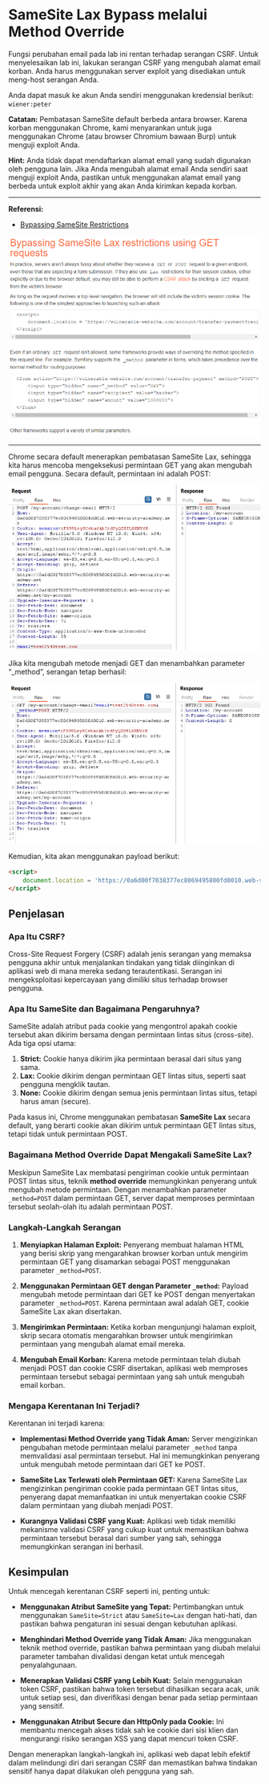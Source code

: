 # SameSite Lax Bypass melalui Method Override

Fungsi perubahan email pada lab ini rentan terhadap serangan CSRF. Untuk menyelesaikan lab ini, lakukan serangan CSRF yang mengubah alamat email korban. Anda harus menggunakan server exploit yang disediakan untuk meng-host serangan Anda.

Anda dapat masuk ke akun Anda sendiri menggunakan kredensial berikut: `wiener:peter`

**Catatan:** Pembatasan SameSite default berbeda antara browser. Karena korban menggunakan Chrome, kami menyarankan untuk juga menggunakan Chrome (atau browser Chromium bawaan Burp) untuk menguji exploit Anda.

**Hint:** Anda tidak dapat mendaftarkan alamat email yang sudah digunakan oleh pengguna lain. Jika Anda mengubah alamat email Anda sendiri saat menguji exploit Anda, pastikan untuk menggunakan alamat email yang berbeda untuk exploit akhir yang akan Anda kirimkan kepada korban.

---------------------------------------------

**Referensi:**

- [Bypassing SameSite Restrictions](https://portswigger.net/web-security/csrf/bypassing-samesite-restrictions)

![img](images/SameSite%20Lax%20bypass%20via%20method%20override/1.png)

---------------------------------------------

Chrome secara default menerapkan pembatasan SameSite Lax, sehingga kita harus mencoba mengeksekusi permintaan GET yang akan mengubah email pengguna. Secara default, permintaan ini adalah POST:

![img](images/SameSite%20Lax%20bypass%20via%20method%20override/2.png)

Jika kita mengubah metode menjadi GET dan menambahkan parameter “_method”, serangan tetap berhasil:

![img](images/SameSite%20Lax%20bypass%20via%20method%20override/3.png)

Kemudian, kita akan menggunakan payload berikut:

```html
<script>
    document.location = 'https://0a6d00f7038377ec8069495800fd0010.web-security-academy.net/my-account/change-email?email=test4%40test.com&_method=POST';
</script>
```

## Penjelasan

### Apa Itu CSRF?

Cross-Site Request Forgery (CSRF) adalah jenis serangan yang memaksa pengguna akhir untuk menjalankan tindakan yang tidak diinginkan di aplikasi web di mana mereka sedang terautentikasi. Serangan ini mengeksploitasi kepercayaan yang dimiliki situs terhadap browser pengguna.

### Apa Itu SameSite dan Bagaimana Pengaruhnya?

SameSite adalah atribut pada cookie yang mengontrol apakah cookie tersebut akan dikirim bersama dengan permintaan lintas situs (cross-site). Ada tiga opsi utama:

1. **Strict:** Cookie hanya dikirim jika permintaan berasal dari situs yang sama.
2. **Lax:** Cookie dikirim dengan permintaan GET lintas situs, seperti saat pengguna mengklik tautan.
3. **None:** Cookie dikirim dengan semua jenis permintaan lintas situs, tetapi harus aman (secure).

Pada kasus ini, Chrome menggunakan pembatasan **SameSite Lax** secara default, yang berarti cookie akan dikirim untuk permintaan GET lintas situs, tetapi tidak untuk permintaan POST.

### Bagaimana Method Override Dapat Mengakali SameSite Lax?

Meskipun SameSite Lax membatasi pengiriman cookie untuk permintaan POST lintas situs, teknik **method override** memungkinkan penyerang untuk mengubah metode permintaan. Dengan menambahkan parameter `_method=POST` dalam permintaan GET, server dapat memproses permintaan tersebut seolah-olah itu adalah permintaan POST.

### Langkah-Langkah Serangan

1. **Menyiapkan Halaman Exploit:** Penyerang membuat halaman HTML yang berisi skrip yang mengarahkan browser korban untuk mengirim permintaan GET yang disamarkan sebagai POST menggunakan parameter `_method=POST`.

2. **Menggunakan Permintaan GET dengan Parameter `_method`:** Payload mengubah metode permintaan dari GET ke POST dengan menyertakan parameter `_method=POST`. Karena permintaan awal adalah GET, cookie SameSite Lax akan disertakan.

3. **Mengirimkan Permintaan:** Ketika korban mengunjungi halaman exploit, skrip secara otomatis mengarahkan browser untuk mengirimkan permintaan yang mengubah alamat email mereka.

4. **Mengubah Email Korban:** Karena metode permintaan telah diubah menjadi POST dan cookie CSRF disertakan, aplikasi web memproses permintaan tersebut sebagai permintaan yang sah untuk mengubah email korban.

### Mengapa Kerentanan Ini Terjadi?

Kerentanan ini terjadi karena:

- **Implementasi Method Override yang Tidak Aman:** Server mengizinkan pengubahan metode permintaan melalui parameter `_method` tanpa memvalidasi asal permintaan tersebut. Hal ini memungkinkan penyerang untuk mengubah metode permintaan dari GET ke POST.

- **SameSite Lax Terlewati oleh Permintaan GET:** Karena SameSite Lax mengizinkan pengiriman cookie pada permintaan GET lintas situs, penyerang dapat memanfaatkan ini untuk menyertakan cookie CSRF dalam permintaan yang diubah menjadi POST.

- **Kurangnya Validasi CSRF yang Kuat:** Aplikasi web tidak memiliki mekanisme validasi CSRF yang cukup kuat untuk memastikan bahwa permintaan tersebut berasal dari sumber yang sah, sehingga memungkinkan serangan ini berhasil.

## Kesimpulan

Untuk mencegah kerentanan CSRF seperti ini, penting untuk:

- **Menggunakan Atribut SameSite yang Tepat:** Pertimbangkan untuk menggunakan `SameSite=Strict` atau `SameSite=Lax` dengan hati-hati, dan pastikan bahwa pengaturan ini sesuai dengan kebutuhan aplikasi.

- **Menghindari Method Override yang Tidak Aman:** Jika menggunakan teknik method override, pastikan bahwa permintaan yang diubah melalui parameter tambahan divalidasi dengan ketat untuk mencegah penyalahgunaan.

- **Menerapkan Validasi CSRF yang Lebih Kuat:** Selain menggunakan token CSRF, pastikan bahwa token tersebut dihasilkan secara acak, unik untuk setiap sesi, dan diverifikasi dengan benar pada setiap permintaan yang sensitif.

- **Menggunakan Atribut Secure dan HttpOnly pada Cookie:** Ini membantu mencegah akses tidak sah ke cookie dari sisi klien dan mengurangi risiko serangan XSS yang dapat mencuri token CSRF.

Dengan menerapkan langkah-langkah ini, aplikasi web dapat lebih efektif dalam melindungi diri dari serangan CSRF dan memastikan bahwa tindakan sensitif hanya dapat dilakukan oleh pengguna yang sah.
